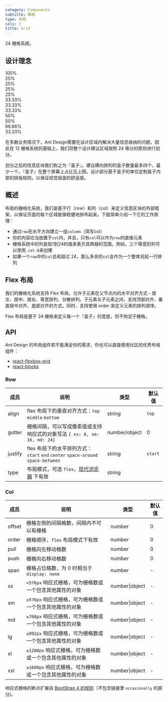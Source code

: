 ```yaml
---
category: Components
subtitle: 栅格
type: 布局
cols: 1
title: Grid
---
```


24 栅格系统。

## 设计理念

<div class="grid-demo">
<div class="ant-row demo-row">
  <div class="ant-col-24 demo-col demo-col-1">
    100%
  </div>
</div>
<div class="ant-row demo-row">
  <div class="ant-col-6 demo-col demo-col-2">
    25%
  </div>
  <div class="ant-col-6 demo-col demo-col-3">
    25%
  </div>
  <div class="ant-col-6 demo-col demo-col-2">
    25%
  </div>
  <div class="ant-col-6 demo-col demo-col-3">
    25%
  </div>
</div>
<div class="ant-row demo-row">
  <div class="ant-col-8 demo-col demo-col-4">
    33.33%
  </div>
  <div class="ant-col-8 demo-col demo-col-5">
    33.33%
  </div>
  <div class="ant-col-8 demo-col demo-col-4">
    33.33%
  </div>
</div>
<div class="ant-row demo-row">
  <div class="ant-col-12 demo-col demo-col-1">
    50%
  </div>
  <div class="ant-col-12 demo-col demo-col-3">
    50%
  </div>
</div>
<div class="ant-row demo-row">
  <div class="ant-col-16 demo-col demo-col-4">
    66.66%
  </div>
  <div class="ant-col-8 demo-col demo-col-5">
    33.33%
  </div>
</div>
</div>

在多数业务情况下，Ant Design需要在设计区域内解决大量信息收纳的问题，因此在 12 栅格系统的基础上，我们将整个设计建议区域按照 24 等分的原则进行划分。

划分之后的信息区块我们称之为『盒子』。建议横向排列的盒子数量最多四个，最少一个。『盒子』在整个屏幕上占比见上图。设计部分基于盒子的单位定制盒子内部的排版规则，以保证视觉层面的舒适感。

## 概述

布局的栅格化系统，我们是基于行（row）和列（col）来定义信息区块的外部框架，以保证页面的每个区域能够稳健地排布起来。下面简单介绍一下它的工作原理：

- 通过`row`在水平方向建立一组`column`（简写col）
- 你的内容应当放置于`col`内，并且，只有`col`可以作为`row`的直接元素
- 栅格系统中的列是指1到24的值来表示其跨越的范围。例如，三个等宽的列可以使用`.col-8`来创建
- 如果一个`row`中的`col`总和超过 24，那么多余的`col`会作为一个整体另起一行排列

## Flex 布局

我们的栅格化系统支持 Flex 布局，允许子元素在父节点内的水平对齐方式 - 居左、居中、居右、等宽排列、分散排列。子元素与子元素之间，支持顶部对齐、垂直居中对齐、底部对齐的方式。同时，支持使用 order 来定义元素的排列顺序。

Flex 布局是基于 24 栅格来定义每一个『盒子』的宽度，但不拘泥于栅格。

## API

Ant Design 的布局组件若不能满足你的需求，你也可以直接使用社区的优秀布局组件：

- [react-flexbox-grid](http://roylee0704.github.io/react-flexbox-grid/)
- [react-blocks](https://github.com/whoisandy/react-blocks/)

### Row

| 成员 | 说明 | 类型 | 默认值 |
| --- | --- | --- | --- |
| align | flex 布局下的垂直对齐方式：`top` `middle` `bottom` | string | `top` |
| gutter | 栅格间隔，可以写成像素值或支持响应式的对象写法 `{ xs: 8, sm: 16, md: 24}` | number/object | 0 |
| justify | flex 布局下的水平排列方式：`start` `end` `center` `space-around` `space-between` | string | `start` |
| type | 布局模式，可选 `flex`，[现代浏览器](http://caniuse.com/#search=flex) 下有效 | string |  |

### Col

| 成员 | 说明 | 类型 | 默认值 |
| --- | --- | --- | --- |
| offset | 栅格左侧的间隔格数，间隔内不可以有栅格 | number | 0 |
| order | 栅格顺序，`flex` 布局模式下有效 | number | 0 |
| pull | 栅格向左移动格数 | number | 0 |
| push | 栅格向右移动格数 | number | 0 |
| span | 栅格占位格数，为 0 时相当于 `display: none` | number | - |
| xs | `<576px` 响应式栅格，可为栅格数或一个包含其他属性的对象 | number\|object | - |
| sm | `≥576px` 响应式栅格，可为栅格数或一个包含其他属性的对象 | number\|object | - |
| md | `≥768px` 响应式栅格，可为栅格数或一个包含其他属性的对象 | number\|object | - |
| lg | `≥992px` 响应式栅格，可为栅格数或一个包含其他属性的对象 | number\|object | - |
| xl | `≥1200px` 响应式栅格，可为栅格数或一个包含其他属性的对象 | number\|object | - |
| xxl | `≥1600px` 响应式栅格，可为栅格数或一个包含其他属性的对象 | number\|object | - |

响应式栅格的断点扩展自 [BootStrap 4 的规则](https://getbootstrap.com/docs/4.0/layout/overview/#responsive-breakpoints)（不包含链接里 `occasionally` 的部分)。
